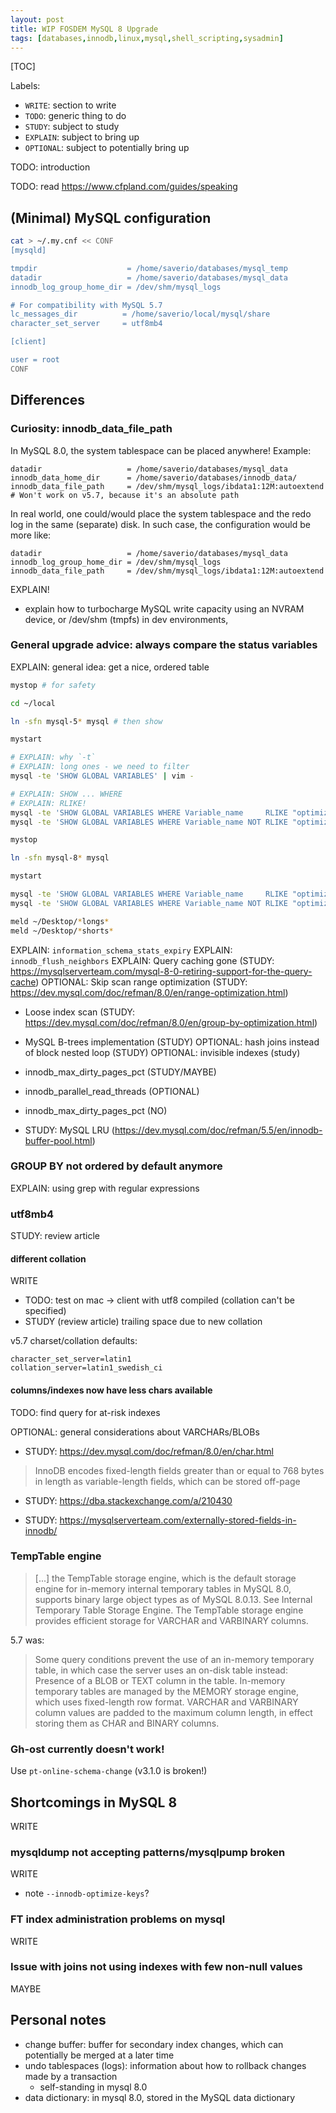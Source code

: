 ```yaml
---
layout: post
title: WIP FOSDEM MySQL 8 Upgrade
tags: [databases,innodb,linux,mysql,shell_scripting,sysadmin]
---
```


[TOC]

Labels:

- `WRITE`:             section to write
- `TODO`:               generic thing to do
- `STUDY`:             subject to study
- `EXPLAIN`:         subject to bring up
- `OPTIONAL`:      subject to potentially bring up

TODO: introduction

TODO: read https://www.cfpland.com/guides/speaking

## (Minimal) MySQL configuration

```sh
cat > ~/.my.cnf << CONF
[mysqld]

tmpdir                    = /home/saverio/databases/mysql_temp
datadir                   = /home/saverio/databases/mysql_data
innodb_log_group_home_dir = /dev/shm/mysql_logs

# For compatibility with MySQL 5.7
lc_messages_dir          = /home/saverio/local/mysql/share
character_set_server     = utf8mb4

[client]

user = root
CONF
```

## Differences

### Curiosity: innodb_data_file_path

In MySQL 8.0, the system tablespace can be placed anywhere! Example:

```
datadir                   = /home/saverio/databases/mysql_data
innodb_data_home_dir      = /home/saverio/databases/innodb_data/
innodb_data_file_path     = /dev/shm/mysql_logs/ibdata1:12M:autoextend			# Won't work on v5.7, because it's an absolute path
```

In real world, one could/would  place the system tablespace and the redo log in the same (separate) disk. In such case, the configuration would be more like:

```
datadir                   = /home/saverio/databases/mysql_data
innodb_log_group_home_dir = /dev/shm/mysql_logs
innodb_data_file_path     = /dev/shm/mysql_logs/ibdata1:12M:autoextend
```

EXPLAIN!
- explain how to turbocharge MySQL write capacity using an NVRAM device, or /dev/shm (tmpfs) in dev environments,

### General upgrade advice: always compare the status variables

EXPLAIN: general idea: get a nice, ordered table

```sh
mystop # for safety

cd ~/local

ln -sfn mysql-5* mysql # then show

mystart

# EXPLAIN: why `-t`
# EXPLAIN: long ones - we need to filter
mysql -te 'SHOW GLOBAL VARIABLES' | vim -

# EXPLAIN: SHOW ... WHERE
# EXPLAIN: RLIKE!
mysql -te 'SHOW GLOBAL VARIABLES WHERE Variable_name     RLIKE "optimizer_switch|sql_mode"' > ~/Desktop/config.longs.5.7.txt
mysql -te 'SHOW GLOBAL VARIABLES WHERE Variable_name NOT RLIKE "optimizer_switch|sql_mode"' > ~/Desktop/config.shorts.5.7.txt

mystop

ln -sfn mysql-8* mysql

mystart

mysql -te 'SHOW GLOBAL VARIABLES WHERE Variable_name     RLIKE "optimizer_switch|sql_mode"' > ~/Desktop/config.longs.5.7.txt
mysql -te 'SHOW GLOBAL VARIABLES WHERE Variable_name NOT RLIKE "optimizer_switch|sql_mode"' > ~/Desktop/config.shorts.5.7.txt

meld ~/Desktop/*longs*
meld ~/Desktop/*shorts*
```

EXPLAIN: `information_schema_stats_expiry`
EXPLAIN: `innodb_flush_neighbors`
EXPLAIN: Query caching gone (STUDY: https://mysqlserverteam.com/mysql-8-0-retiring-support-for-the-query-cache)
OPTIONAL: Skip scan range optimization (STUDY: https://dev.mysql.com/doc/refman/8.0/en/range-optimization.html)
  - Loose index scan (STUDY: https://dev.mysql.com/doc/refman/8.0/en/group-by-optimization.html)
  - MySQL B-trees implementation (STUDY)
OPTIONAL: hash joins instead of block nested loop (STUDY)
OPTIONAL:  invisible indexes (study)
- innodb_max_dirty_pages_pct (STUDY/MAYBE)
- innodb_parallel_read_threads (OPTIONAL)
- innodb_max_dirty_pages_pct (NO)

- STUDY: MySQL LRU (https://dev.mysql.com/doc/refman/5.5/en/innodb-buffer-pool.html)

### GROUP BY not ordered by default anymore

EXPLAIN: using grep with regular expressions

### utf8mb4

STUDY: review article

#### different collation

WRITE
 - TODO: test on mac -> client with utf8 compiled (collation can't be specified)
 - STUDY (review article) trailing space due to new collation

v5.7 charset/collation defaults:
```
character_set_server=latin1
collation_server=latin1_swedish_ci
```

#### columns/indexes now have less chars available

TODO: find query for at-risk indexes

OPTIONAL: general considerations about VARCHARs/BLOBs
- STUDY: https://dev.mysql.com/doc/refman/8.0/en/char.html
> InnoDB encodes fixed-length fields greater than or equal to 768 bytes in length as variable-length fields, which can be stored off-page

- STUDY: https://dba.stackexchange.com/a/210430

- STUDY: https://mysqlserverteam.com/externally-stored-fields-in-innodb/



### TempTable engine

> [...] the TempTable storage engine, which is the default storage engine for in-memory internal temporary tables in MySQL 8.0, supports binary large object types as of MySQL 8.0.13. See Internal Temporary Table Storage Engine.
> The TempTable storage engine provides efficient storage for VARCHAR and VARBINARY columns.

5.7 was:

> Some query conditions prevent the use of an in-memory temporary table, in which case the server uses an on-disk table instead: Presence of a BLOB or TEXT column in the table.
> In-memory temporary tables are managed by the MEMORY storage engine, which uses fixed-length row format. VARCHAR and VARBINARY column values are padded to the maximum column length, in effect storing them as CHAR and BINARY columns.

### Gh-ost currently doesn't work!

Use `pt-online-schema-change` (v3.1.0 is broken!)

## Shortcomings in MySQL 8

WRITE

### mysqldump not accepting patterns/mysqlpump broken

WRITE
 - note `--innodb-optimize-keys`?

### FT index administration problems on mysql

WRITE

### Issue with joins not using indexes with few non-null values

MAYBE

## Personal notes

- change buffer: buffer for secondary index changes, which can potentially be merged at a later time
- undo tablespaces (logs): information about how to rollback changes made by a transaction
  - self-standing in mysql 8.0
- data dictionary: in mysql 8.0, stored in the MySQL data dictionary

